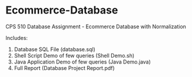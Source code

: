 # Ecommerce-Database
CPS 510 Database Assignment - Ecommerce Database with Normalization 

Includes:
1. Database SQL File (database.sql)
2. Shell Script Demo of few queries (Shell Demo.sh)
3. Java Application Demo of few queries (Java Demo.java)
4. Full Report (Database Project Report.pdf)
